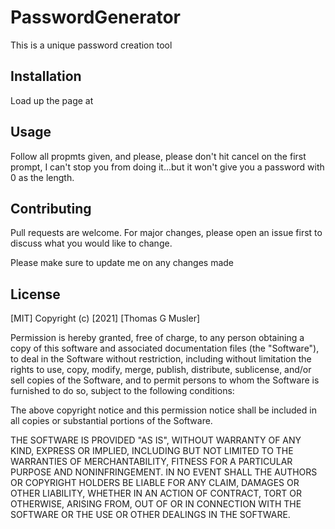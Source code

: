 # PasswordGenerator

This is a unique password creation tool

## Installation

Load up the page at

## Usage
Follow all propmts given, and please, please don't hit cancel on the first prompt, I can't stop you from doing it...but it won't give you a password with 0 as the length.

## Contributing
Pull requests are welcome. For major changes, please open an issue first to discuss what you would like to change.

Please make sure to update me on any changes made

## License
[MIT]
Copyright (c) [2021] [Thomas G Musler]

Permission is hereby granted, free of charge, to any person obtaining a copy
of this software and associated documentation files (the "Software"), to deal
in the Software without restriction, including without limitation the rights
to use, copy, modify, merge, publish, distribute, sublicense, and/or sell
copies of the Software, and to permit persons to whom the Software is
furnished to do so, subject to the following conditions:

The above copyright notice and this permission notice shall be included in all
copies or substantial portions of the Software.

THE SOFTWARE IS PROVIDED "AS IS", WITHOUT WARRANTY OF ANY KIND, EXPRESS OR
IMPLIED, INCLUDING BUT NOT LIMITED TO THE WARRANTIES OF MERCHANTABILITY,
FITNESS FOR A PARTICULAR PURPOSE AND NONINFRINGEMENT. IN NO EVENT SHALL THE
AUTHORS OR COPYRIGHT HOLDERS BE LIABLE FOR ANY CLAIM, DAMAGES OR OTHER
LIABILITY, WHETHER IN AN ACTION OF CONTRACT, TORT OR OTHERWISE, ARISING FROM,
OUT OF OR IN CONNECTION WITH THE SOFTWARE OR THE USE OR OTHER DEALINGS IN THE
SOFTWARE.